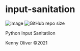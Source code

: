 # input-sanitation

![image](https://www.codefactor.io/repository/github/KennyOliver/input-sanitation/badge?style=for-the-badge)
![GitHub repo size](https://img.shields.io/github/repo-size/KennyOliver/input-sanitation?style=for-the-badge)

Python Input Sanitatiion

Kenny Oliver ©2021
